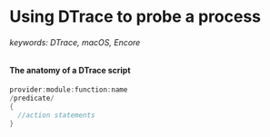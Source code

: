 # Using DTrace to probe a process

###### keywords: DTrace, macOS, Encore



#### The anatomy of a DTrace script

```c
provider:module:function:name
/predicate/
{
  //action statements
}
```
